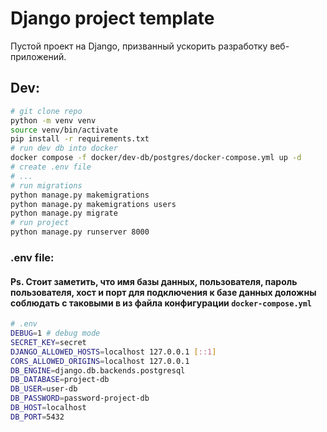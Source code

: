 # Django project template
Пустой проект на Django, призванный ускорить разработку веб-приложений.
## Dev:
```bash
# git clone repo
python -m venv venv
source venv/bin/activate
pip install -r requirements.txt
# run dev db into docker
docker compose -f docker/dev-db/postgres/docker-compose.yml up -d
# create .env file
# ...
# run migrations
python manage.py makemigrations
python manage.py makemigrations users
python manage.py migrate
# run project
python manage.py runserver 8000 
```
### .env file:
#### Ps. Стоит заметить, что имя базы данных, пользователя, пароль пользователя, хост и порт для подключения к базе данных доложны соблюдать с таковыми в из файла конфигурации `docker-compose.yml`
```bash
# .env
DEBUG=1 # debug mode
SECRET_KEY=secret
DJANGO_ALLOWED_HOSTS=localhost 127.0.0.1 [::1]
CORS_ALLOWED_ORIGINS=localhost 127.0.0.1
DB_ENGINE=django.db.backends.postgresql
DB_DATABASE=project-db
DB_USER=user-db
DB_PASSWORD=password-project-db
DB_HOST=localhost
DB_PORT=5432
```